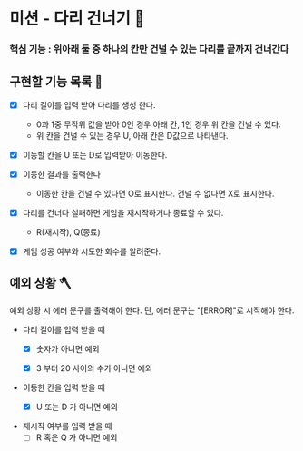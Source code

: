 # 미션 - 다리 건너기 📌


### 핵심 기능 : 위아래 둘 중 하나의 칸만 건널 수 있는 다리를 끝까지 건너간다

## 구현할 기능 목록 🔨

- [x] 다리 길이를 입력 받아 다리를 생성 한다.
    - 0과 1중 무작위 값을 받아 0인 경우 아래 칸, 1인 경우 위 칸을 건널 수 있다.
    - 위 칸을 건널 수 있는 경우 U, 아래 칸은 D값으로 나타낸다.


- [x] 이동할 칸을 U 또는 D로 입력받아 이동한다.


- [x] 이동한 결과를 출력한다
    - 이동한 칸을 건널 수 있다면 O로 표시한다. 건널 수 없다면 X로 표시한다.


- [x] 다리를 건너다 실패하면 게임을 재시작하거나 종료할 수 있다.
    - R(재시작), Q(종료)


- [x] 게임 성공 여부와 시도한 회수를 알려준다.


## 예외 상황 🪓
예외 상황 시 에러 문구를 출력해야 한다. 단, 에러 문구는 "[ERROR]"로 시작해야 한다.

- 다리 길이를 입력 받을 때
    - [x] 숫자가 아니면 예외
    - [x] 3 부터 20 사이의 수가 아니면 예외


- 이동한 칸을 입력 받을 때
    - [x] U 또는 D 가 아니면 예외


- 재시작 여부를 입력 받을 때
    - [ ] R 혹은 Q 가 아니면 예외
